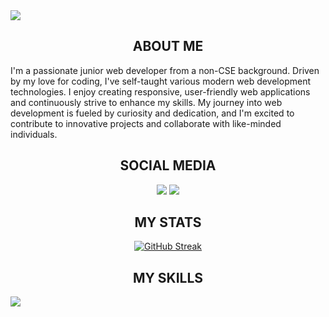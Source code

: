 

<div>
  <img src="https://i.ibb.co/yd7dM8W/Screenshot-2024-07-01-235504.png"/>
</div>

<div>
  <h2 align="center">
  ABOUT ME
</h2>

  <p>
    I'm a passionate junior web developer from a non-CSE background. Driven by my love for coding, I've self-taught various modern web development technologies. I enjoy creating responsive, user-friendly web applications and continuously strive to enhance my skills. My journey into web development is fueled by curiosity and dedication, and I'm excited to contribute to innovative projects and collaborate with like-minded individuals.
  </p>
</div>

<div align="center">
  <h2 align="center">
  SOCIAL MEDIA
   
</h2>


  [<img src="https://i.ibb.co/C8tcfZR/linkedin-1.png">](https://www.linkedin.com/in/md-sadekur-rahman/)
[<img src="https://i.ibb.co/dMhMgBT/facebook-1.png">](https://www.facebook.com/sadekur.rahman.73744/)



  
</div>

<div >
   <h2 align="center">
  MY STATS
</h2>
  <div align="center">
<a href="https://git.io/streak-stats"><img src="https://streak-stats.demolab.com?user=sadekcric&hide_border=true&date_format=j%20M%5B%20Y%5D&card_width=900&card_height=250&background=071942&ring=3FCFFF&stroke=3FCFFF&currStreakNum=3FCFFF&sideLabels=3FCFFF&border=3FCFFF&fire=3FCFFF&sideNums=3FCFFF&currStreakLabel=3FCFFF&dates=3FCFFF&excludeDaysLabel=3FCFFF" alt="GitHub Streak" /></a>
  </div>
</div>


<div >
   <h2 align="center">
  MY SKILLS
</h2>
  <img src="https://i.ibb.co/bsM6yXp/Screenshot-2024-07-02-005539.png"/>
</div>

 
